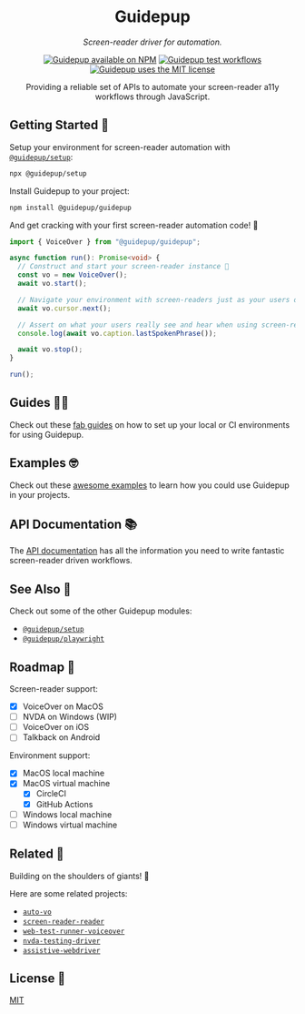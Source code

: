 <h1 align="center">Guidepup</h1>
<p align="center">
  <i>Screen-reader driver for automation.</i>
</p>
<p align="center">
  <a href="https://www.npmjs.com/package/@guidepup/guidepup"><img alt="Guidepup available on NPM" src="https://img.shields.io/npm/v/@guidepup/guidepup" /></a>
  <a href="https://github.com/guidepup/guidepup/actions/workflows/test.yml"><img alt="Guidepup test workflows" src="https://github.com/guidepup/guidepup/workflows/Test/badge.svg" /></a>
  <a href="https://github.com/guidepup/guidepup/blob/main/LICENSE"><img alt="Guidepup uses the MIT license" src="https://img.shields.io/github/license/guidepup/guidepup" /></a>
</p>
<p align="center">
  Providing a reliable set of APIs to automate your screen-reader a11y workflows through JavaScript.
</p>

## Getting Started 🦮

Setup your environment for screen-reader automation with [`@guidepup/setup`](https://github.com/guidepup/setup):

```bash
npx @guidepup/setup
```

Install Guidepup to your project:

```bash
npm install @guidepup/guidepup
```

And get cracking with your first screen-reader automation code! 🚀

```ts
import { VoiceOver } from "@guidepup/guidepup";

async function run(): Promise<void> {
  // Construct and start your screen-reader instance 🎉
  const vo = new VoiceOver();
  await vo.start();

  // Navigate your environment with screen-readers just as your users do 🏎
  await vo.cursor.next();

  // Assert on what your users really see and hear when using screen-readers 👂
  console.log(await vo.caption.lastSpokenPhrase());

  await vo.stop();
}

run();
```

## Guides 🐕‍🦺

Check out these [fab guides](https://github.com/guidepup/guidepup/tree/main/guides) on how to set up your local or CI environments for using Guidepup.

## Examples 🤓

Check out these [awesome examples](https://github.com/guidepup/guidepup/tree/main/examples) to learn how you could use Guidepup in your projects.

## API Documentation 📚

The [API documentation](https://guidepup.github.io/guidepup/) has all the information you need to write fantastic screen-reader driven workflows. 

## See Also 🐶

Check out some of the other Guidepup modules:

- [`@guidepup/setup`](https://github.com/guidepup/setup/)
- [`@guidepup/playwright`](https://github.com/guidepup/guidepup-playwright/)

## Roadmap 🐾

Screen-reader support:

- [x] VoiceOver on MacOS
- [ ] NVDA on Windows (WIP)
- [ ] VoiceOver on iOS
- [ ] Talkback on Android

Environment support:

- [x] MacOS local machine
- [x] MacOS virtual machine
  - [x] CircleCI
  - [x] GitHub Actions
- [ ] Windows local machine
- [ ] Windows virtual machine

## Related 🌭

Building on the shoulders of giants! 🙌

Here are some related projects:

- [`auto-vo`](https://github.com/AccessLint/auto-vo)
- [`screen-reader-reader`](https://github.com/phenomnomnominal/screen-reader-reader)
- [`web-test-runner-voiceover`](https://github.com/coryrylan/web-test-runner-voiceover)
- [`nvda-testing-driver`](https://github.com/kastwey/nvda-testing-driver)
- [`assistive-webdriver`](https://github.com/AmadeusITGroup/Assistive-Webdriver)

## License 🐩

[MIT](https://github.com/guidepup/guidepup/blob/main/LICENSE)
